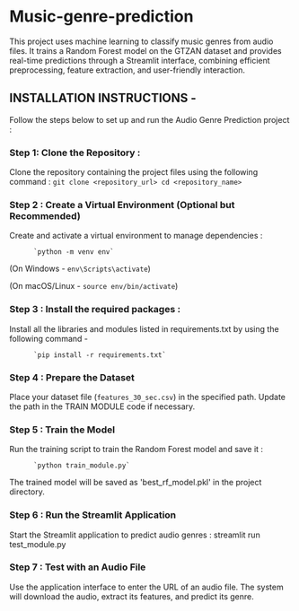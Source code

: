 # Music-genre-prediction
This project uses machine learning to classify music genres from audio files. It trains a Random Forest model on the GTZAN dataset and provides real-time predictions through a Streamlit interface, combining efficient preprocessing, feature extraction, and user-friendly interaction.

## INSTALLATION INSTRUCTIONS -
Follow the steps below to set up and run the Audio Genre Prediction project :

### Step 1: Clone the Repository :
Clone the repository containing the project files using the following command :
          `git clone <repository_url>
          cd <repository_name>`
          
### Step 2 : Create a Virtual Environment (Optional but Recommended)
Create and activate a virtual environment to manage dependencies :
          
          `python -m venv env`
(On Windows - `env\Scripts\activate`)

(On macOS/Linux - `source env/bin/activate`)

### Step 3 : Install the required packages : 
Install all the libraries and modules listed in requirements.txt by using the following command -
          
          `pip install -r requirements.txt`

### Step 4 : Prepare the Dataset
Place your dataset file (`features_30_sec.csv`) in the specified path. Update the path in the TRAIN MODULE code if necessary.

### Step 5 : Train the Model
Run the training script to train the Random Forest model and save it :
          
          `python train_module.py`
The trained model will be saved as 'best_rf_model.pkl' in the project directory.

### Step 6 : Run the Streamlit Application
Start the Streamlit application to predict audio genres :
streamlit run test_module.py

### Step 7 : Test with an Audio File
Use the application interface to enter the URL of an audio file. The system will download the audio, extract its features, and predict its genre.
